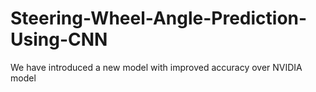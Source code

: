 # Steering-Wheel-Angle-Prediction-Using-CNN
We have introduced a new model with improved accuracy over NVIDIA model
